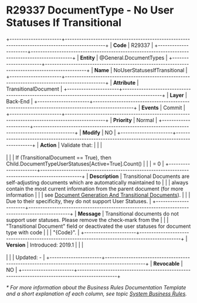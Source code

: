 ﻿---
erp.type: business-rule
erp.entity: General.DocumentTypes
---

# R29337 DocumentType - No User Statuses If Transitional
+----------------------+-----------------------------------------------------------------------------------------------+
| **Code**             | R29337                                                                                        |
+----------------------+-----------------------------------------------------------------------------------------------+
| **Entity**           | @General.DocumentTypes                                                                        |
+----------------------+-----------------------------------------------------------------------------------------------+
| **Name**             | NoUserStatusesIfTransitional                                                                  |
+----------------------+-----------------------------------------------------------------------------------------------+
| **Attribute**        | TransitionalDocument                                                                          |
+----------------------+-----------------------------------------------------------------------------------------------+
| **Layer**            | Back-End                                                                                      |
+----------------------+-----------------------------------------------------------------------------------------------+
| **Events**           | Commit                                                                                        |
+----------------------+-----------------------------------------------------------------------------------------------+
| **Priority**         | Normal                                                                                        |
+----------------------+-----------------------------------------------------------------------------------------------+
| **Modify**           | NO                                                                                            |
+----------------------+-----------------------------------------------------------------------------------------------+
| **Action**           | Validate that:                                                                                |
|                      | <br/><br/>                                                                                    |
|                      | If (TransitionalDocument == True), then Child.DocumentTypeUserStatuses\[Active=True\].Count() |
|                      | = 0                                                                                           |
+----------------------+-----------------------------------------------------------------------------------------------+
| **Description**      | Transitional Documents are self-adjusting documents which are automatically maintained to     |
|                      | always contain the most current information from the parent document (for more information    |
|                      | see [Document Generation And Transitional Documents](xref:transitional-documents)).           |
|                      | Due to their specificity, they do not support User Statuses.                                  |
+----------------------+-----------------------------------------------------------------------------------------------+
| **Message**          | Transitional documents do not support user statuses. Please remove the check-mark from the    |
|                      | \"Transitional Document\" field or deactivated the user statuses for document type with code  |
|                      | \"{Code}\".                                                                                   |
+----------------------+-----------------------------------------------------------------------------------------------+
| **Version**          | Introduced: 2019.1                                                                            |
|                      | <br/><br/>                                                                                    |
|                      | Updated: -                                                                                    |
+----------------------+-----------------------------------------------------------------------------------------------+
| **Revocable**        | NO                                                                                            |
+----------------------+-----------------------------------------------------------------------------------------------+

*\* For more information about the Business Rules Documentation Template and a short explanation of each column, see
topic [System Business Rules](../templates/template-description-system-business-rules.md).*
